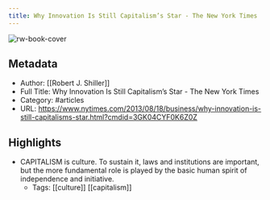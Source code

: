 ```yaml
---
title: Why Innovation Is Still Capitalism’s Star - The New York Times
---
```

![rw-book-cover](https://readwise-assets.s3.amazonaws.com/static/images/article2.74d541386bbf.png)

## Metadata
- Author: [[Robert J. Shiller]]
- Full Title: Why Innovation Is Still Capitalism’s Star - The New York Times
- Category: #articles
- URL: https://www.nytimes.com/2013/08/18/business/why-innovation-is-still-capitalisms-star.html?cmdid=3GK04CYF0K6Z0Z

## Highlights
- CAPITALISM is culture. To sustain it, laws and institutions are important, but the more fundamental role is played by the basic human spirit of independence and initiative.
    - Tags: [[culture]] [[capitalism]] 

